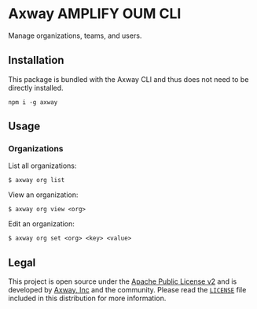 # Axway AMPLIFY OUM CLI

Manage organizations, teams, and users.

## Installation

This package is bundled with the Axway CLI and thus does not need to be directly installed.

	npm i -g axway

## Usage

### Organizations

List all organizations:

```
$ axway org list
```

View an organization:

```
$ axway org view <org>
```

Edit an organization:

```
$ axway org set <org> <key> <value>
```

## Legal

This project is open source under the [Apache Public License v2][1] and is developed by
[Axway, Inc](http://www.axway.com/) and the community. Please read the [`LICENSE`][1] file included
in this distribution for more information.

[1]: https://github.com/appcelerator/amplify-tooling/blob/master/packages/amplify-cli-auth/LICENSE
